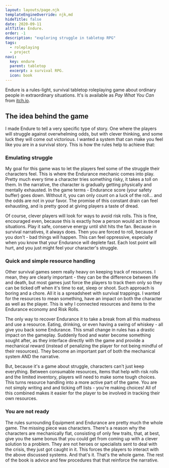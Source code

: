 ```yaml
---
layout: layouts/page.njk
templateEngineOverride: njk,md
hideTitle: false
date: 2020-09-11
altTitle: Endure.
order: -1
description: "exploring struggle in tabletop RPG"
tags: 
  - roleplaying
  - project
navi:
  key: endure
  parent: tabletop
  excerpt: a survival RPG.
  icon: book
---
```


Endure is a rules-light, survival tabletop roleplaying game about ordinary people in extraordinary situations. It's is available as <i>Pay What You Can</i> from [itch.io](https://vonbednar.itch.io/endure).

## The idea behind the game
I made Endure to tell a very specific type of story. One where the players will struggle against overwhelming odds, but with clever thinking, and some luck they will come out victorious. I wanted a system that can make you feel like you are in a survival story. This is how the rules help to achieve that: 

### Emulating struggle

My goal for this game was to let the players feel some of the struggle their characters feel. This is where the Endurance mechanic comes into play. Pretty much every time a character tries something risky, it takes a toll on them. In the narrative, the character is gradually getting physically and mentally exhausted. In the game terms - Endurance score (your safety buffer) goes down. Without it, you can only count on a luck of the roll... and the odds are not in your favor. The promise of this constant drain can feel exhausting, and is pretty good at giving players a taste of dread.

Of course, clever players will look for ways to avoid risk rolls. This is fine, encouraged even, because this is exactly how a person would act in those situations. Play it safe, conserve energy until shit hits the fan. Because in survival narratives, it always does. Then you are forced to roll, because if you don't - bad things will happen. This can feel oppressive, especially when you know that your Endurance will deplete fast. Each lost point will hurt, and you just might feel your character's struggle.

### Quick and simple resource handling

Other survival games seem really heavy on keeping track of resources. I mean, they are clearly important - they can be the difference between life and death, but most games just force the players to track them only so they can be ticked off when it's time to eat, sleep or shoot. Such approach is boring and a chore. All it is a spreadsheet with survival trappings. I wanted for the resources to mean something, have an impact on both the character as well as the player. This is why I connected resources and items to the Endurance economy and Risk Rolls.

The only way to recover Endurance it to take a break from all this madness and use a resource. Eating, drinking, or even having a swing of whiskey - all give you back some Endurance. This small change in rules has a drastic impact on the gameplay. Suddenly food and water become something sought after, as they interface directly with the game and provide a mechanical reward (instead of penalizing the player for not being mindful of their resources). They become an important part of both the mechanical system AND the narrative.

But, because it's a game about struggle, characters can't just keep everything. Between consumable resources, items that help with risk rolls and the limited inventory, players will need to make some tough choices. This turns resource handling into a more active part of the game. You are not simply writing and and ticking off lists - you're making choices! All of this combined makes it easier for the player to be involved in tracking their own resources. 

### You are not ready
The rules surrounding Equipment and Endurance are pretty much the whole game. The missing piece was characters. There's a reason why the characters are mechanically flat, consisting of only few traits, that, at best, give you the same bonus that you could get from coming up with a clever solution to a problem. They are not heroes or specialists sent to deal with the crisis, they just got caught in it. This forces the players to interact with the above discussed systems. And that's it. That's the whole game. The rest of the book is advice and few procedures that that reinforce the narrative.

